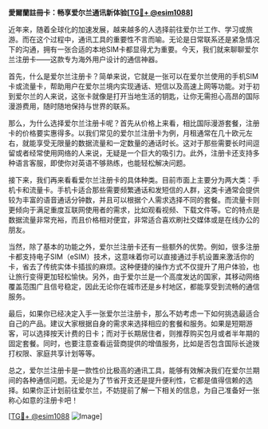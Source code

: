 **愛爾蘭註冊卡：畅享爱尔兰通讯新体验[[TG💪+ @esim1088](https://t.me/s/esim1088)]**

近年来，随着全球化的加速发展，越来越多的人选择前往爱尔兰工作、学习或旅游。而在这个过程中，通讯工具的重要性不言而喻。无论是日常联系还是紧急情况下的沟通，拥有一张合适的本地SIM卡都显得尤为重要。今天，我们就来聊聊爱尔兰注册卡——这款专为海外用户设计的通信神器。

首先，什么是爱尔兰注册卡？简单来说，它就是一张可以在爱尔兰使用的手机SIM卡或流量卡，帮助用户在爱尔兰境内实现通话、短信以及高速上网等功能。对于初到爱尔兰的人来说，这张卡就像是打开当地生活的钥匙，让你无需担心高昂的国际漫游费用，随时随地保持与世界的联系。

那么，为什么选择爱尔兰注册卡呢？首先从价格上来看，相比国际漫游套餐，注册卡的价格要实惠得多。以我们常见的爱尔兰注册卡为例，月租通常在几十欧元左右，就能享受无限量的数据流量和一定数量的通话时长。这对于那些需要长时间逗留或者经常使用网络的人来说，无疑是一个巨大的吸引力。此外，注册卡还支持多种语言客服，即使你对英语不够熟练，也能轻松解决问题。

接下来，我们再来看看爱尔兰注册卡的具体种类。目前市面上主要分为两大类：手机卡和流量卡。手机卡适合那些需要频繁通话和发短信的人群，这类卡通常会提供较为丰富的语音通话分钟数，并且可以根据个人需求选择不同的套餐。而流量卡则更倾向于满足重度互联网使用者的需求，比如观看视频、下载文件等。它的特点是数据流量非常充裕，而且价格相对便宜，非常适合喜欢刷社交媒体或是在线办公的朋友。

当然，除了基本的功能之外，爱尔兰注册卡还有一些额外的优势。例如，很多注册卡都支持电子SIM（eSIM）技术，这意味着你可以直接通过手机设置来激活你的卡，省去了传统实体卡插拔的麻烦。这种便捷的操作方式不仅提升了用户体验，也让旅行变得更加轻松愉快。另外，由于爱尔兰是一个高度发达的国家，其移动网络覆盖范围广且信号稳定，因此无论你在城市还是乡村地区，都能享受到流畅的通信服务。

最后，如果你已经决定入手一张爱尔兰注册卡，那么不妨考虑一下如何挑选最适合自己的产品。建议大家根据自身的需求来选择相应的套餐和服务。如果是短期游客，可以选择按天计费的日卡；而对于长期居住者，则推荐购买包月或者半年期的固定套餐。同时，也要注意查看运营商提供的增值服务，比如是否包含国际长途拨打权限、家庭共享计划等等。

总之，爱尔兰注册卡是一款性价比极高的通讯工具，能够有效解决我们在爱尔兰期间的各种通信问题。无论是为了节省开支还是提升便利性，它都是值得信赖的选择。如果你正计划前往爱尔兰，不妨提前了解一下相关的信息，为自己准备好一张称心如意的注册卡吧！

[[TG💪+ @esim1088](https://t.me/s/esim1088) ![Image](https://i.postimg.cc/4NQfJmqS/Snipaste-2025-05-13-00-14-12.png)]